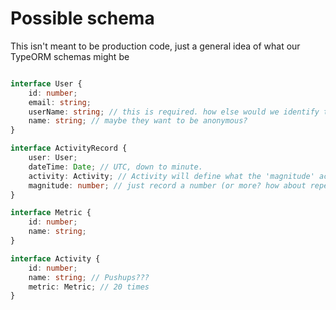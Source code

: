 # Possible schema
 This isn't meant to be production code,
 just a general idea of what our TypeORM schemas might be
 

```typescript

interface User {
	id: number;
	email: string;
	userName: string; // this is required. how else would we identify them in a user friendly way
	name: string; // maybe they want to be anonymous?
}

interface ActivityRecord {
	user: User;
	dateTime: Date; // UTC, down to minute.
	activity: Activity; // Activity will define what the 'magnitude' actually means
	magnitude: number; // just record a number (or more? how about repetitions - For now, just add a separate row for each 'rep')
}

interface Metric {
	id: number;
	name: string;
}

interface Activity {
	id: number;
	name: string; // Pushups???
	metric: Metric; // 20 times
}
```